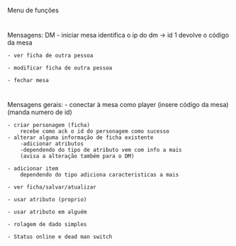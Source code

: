 
Menu de funções

#
Mensagens: DM
    - iniciar mesa
        identifica o ip do dm -> id 1
        devolve o código da mesa

    - ver ficha de outra pessoa
    
    - modificar ficha de outra pessoa 

    - fechar mesa
#

Mensagens gerais:
    - conectar à mesa como player (insere código da mesa) (manda numero de id)

    - criar personagem (ficha) 
        recebe como ack o id do personagem como sucesso
    - alterar alguma informação de ficha existente
        -adicionar atributos
        -dependendo do tipo de atributo vem com info a mais
        (avisa a alteração também para o DM)

    - adicionar item
        dependendo do tipo adiciona caracteristicas a mais

    - ver ficha/salvar/atualizar
    
    - usar atributo (proprio)

    - usar atributo em alguém

    - rolagem de dado simples

    - Status online e dead man switch 

#
